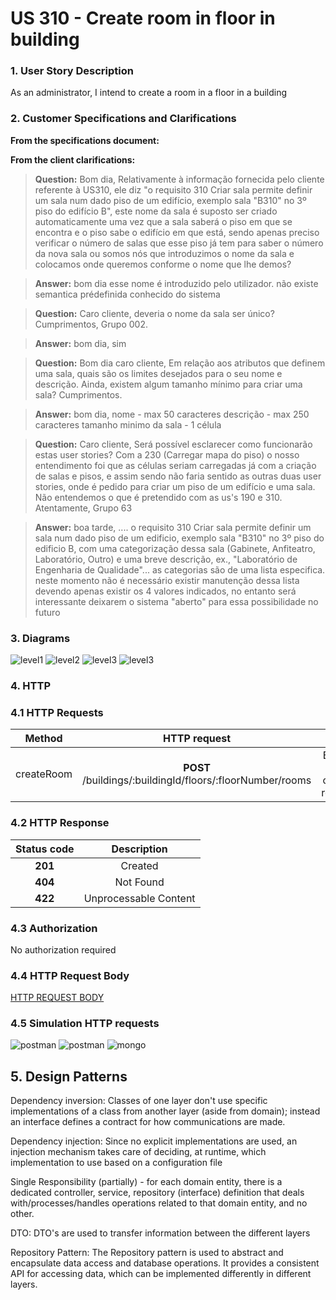 # US 310 - Create room in floor in building

### 1. User Story Description

As an administrator, I intend to create a room in a floor in a building

### 2. Customer Specifications and Clarifications

**From the specifications document:**



**From the client clarifications:**

> **Question:** Bom dia,
Relativamente à informação fornecida pelo cliente referente à US310, ele diz "o requisito 310
Criar sala permite definir um sala num dado piso de um edifício, exemplo sala "B310" no 3º piso do edifício B",
este nome da sala é suposto ser criado automaticamente uma vez que a sala saberá o piso em que se encontra e o piso sabe o edifício em que está,
sendo apenas preciso verificar o número de salas que esse piso já  tem para saber o número da nova sala ou somos nós que introduzimos o nome da sala e colocamos onde queremos conforme o nome que lhe demos?

> **Answer:** bom dia esse nome é introduzido pelo utilizador. não existe semantica prédefinida conhecido do sistema

> **Question:** Caro cliente, deveria o nome da sala ser único? Cumprimentos, Grupo 002.

> **Answer:** bom dia, sim

> **Question:** Bom dia caro cliente, Em relação aos atributos que definem uma sala, quais são os limites desejados para o seu nome e descrição.
Ainda, existem algum tamanho mínimo para criar uma sala?
Cumprimentos.

> **Answer:** bom dia, nome - max 50 caracteres
descrição - max 250 caracteres
tamanho minimo da sala - 1 célula


> **Question:** Caro cliente, Será possível esclarecer como funcionarão estas user stories? Com a 230 (Carregar mapa do piso) o nosso entendimento foi que as células seriam carregadas já com a criação de salas e pisos, e assim sendo não faria sentido as outras duas user stories, onde é pedido para criar um piso de um edifício e uma sala. Não entendemos o que é pretendido  com as us's 190 e 310.
Atentamente,
Grupo 63

> **Answer:** boa tarde, .... o requisito 310 Criar sala permite definir um sala num dado piso de um edificio, exemplo sala "B310" no 3º piso do edificio B, com uma categorização dessa sala (Gabinete, Anfiteatro, Laboratório, Outro) e uma breve descrição, ex., "Laboratório de Engenharia de Qualidade"...
as categorias são de uma lista especifica. neste momento não é necessário existir manutenção dessa lista devendo apenas existir os 4 valores indicados, no entanto será interessante deixarem o sistema "aberto" para essa possibilidade no futuro


### 3. Diagrams

![level1](level1/process_view.svg)
![level2](level2/process-view.svg)
![level3](level3/process-view.svg)
![level3](level3/class-diagram.svg)

### 4. HTTP

### 4.1 HTTP Requests

|   Method   |                       HTTP request                        |                       Description                        |
|:----------:|:---------------------------------------------------------:|:--------------------------------------------------------:|
| createRoom | **POST** /buildings/:buildingId/floors/:floorNumber/rooms | Building Route calls method createRoom in roomController |

### 4.2 HTTP Response
| Status code |      Description      |
|:-----------:|:---------------------:|
|   **201**   |        Created        |
|   **404**   |       Not Found       |
|   **422**   | Unprocessable Content |

### 4.3 Authorization

No authorization required

### 4.4 HTTP Request Body

[HTTP REQUEST BODY](./README/test.rooms.txt)

### 4.5 Simulation HTTP requests

![postman](README/postman_bB_f1_room1.JPG)
![postman](README/postman_bB_f3_room1.JPG)
![mongo](README/mongo_rooms.JPG)

## 5. Design Patterns

Dependency inversion: Classes of one layer don't use specific implementations of a class from another layer (aside from domain); instead an interface defines a contract for how communications are made.

Dependency injection: Since no explicit implementations are used, an injection mechanism takes care of deciding, at runtime, which implementation to use based on a configuration file

Single Responsibility (partially) - for each domain entity, there is a dedicated controller, service, repository (interface) definition that deals with/processes/handles operations related to that domain entity, and no other.

DTO: DTO's are used to transfer information between the different layers

Repository Pattern: The Repository pattern is used to abstract and encapsulate data access and database operations. It provides a consistent API for accessing data, which can be implemented differently in different layers.


